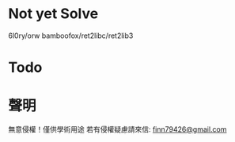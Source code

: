 # Not yet Solve

6l0ry/orw
bamboofox/ret2libc/ret2lib3

# Todo


# 聲明

無意侵權！僅供學術用途
若有侵權疑慮請來信: finn79426@gmail.com

